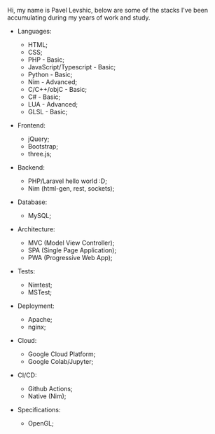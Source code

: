 
Hi, my name is Pavel Levshic, below are some of the stacks I've been accumulating during my years of work and study.

- Languages:
    - HTML;
    - CSS;
    - PHP - Basic;
    - JavaScript/Typescript - Basic;
    - Python - Basic;
    - Nim - Advanced;
    - C/C++/objC - Basic;
    - C# - Basic;
    - LUA - Advanced;
    - GLSL - Basic;

- Frontend:
    - jQuery;
    - Bootstrap;
    - three.js;

- Backend:
    - PHP/Laravel hello world :D;
    - Nim (html-gen, rest, sockets);

- Database:
    - MySQL;
 
- Architecture:
    - MVC (Model View Controller);
    - SPA (Single Page Application);
    - PWA (Progressive Web App);
   
- Tests:
    - Nimtest;
    - MSTest;

- Deployment:
    - Apache;
    - nginx;

- Cloud:
    - Google Cloud Platform;
    - Google Colab/Jupyter;

- CI/CD:
    - Github Actions;
    - Native (Nim);
    
- Specifications:
    - OpenGL;
